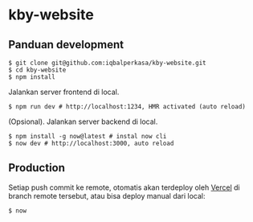 # kby-website

## Panduan development

```shell
$ git clone git@github.com:iqbalperkasa/kby-website.git
$ cd kby-website
$ npm install
```

Jalankan server frontend di local.

```shell
$ npm run dev # http://localhost:1234, HMR activated (auto reload)
```

(Opsional). Jalankan server backend di local.

```shell
$ npm install -g now@latest # instal now cli
$ now dev # http://localhost:3000, auto reload
```

## Production

Setiap push commit ke remote, otomatis akan terdeploy oleh [Vercel](https://vercel.com) di branch remote tersebut, atau bisa deploy manual dari local:

```shell
$ now
```
